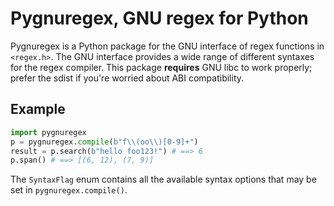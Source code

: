 # Pygnuregex, GNU regex for Python

Pygnuregex is a Python package for the GNU interface of regex functions in `<regex.h>`. The GNU interface provides a wide range of different syntaxes for the regex compiler. This package **requires** GNU libc to work properly; prefer the sdist if you're worried about ABI compatibility.

## Example

```python
import pygnuregex
p = pygnuregex.compile(b"f\\(oo\\)[0-9]+")
result = p.search(b"hello foo123!") # ==> 6
p.span() # ==> [(6, 12), (7, 9)]
```

The `SyntaxFlag` enum contains all the available syntax options that may be set in `pygnuregex.compile()`.
